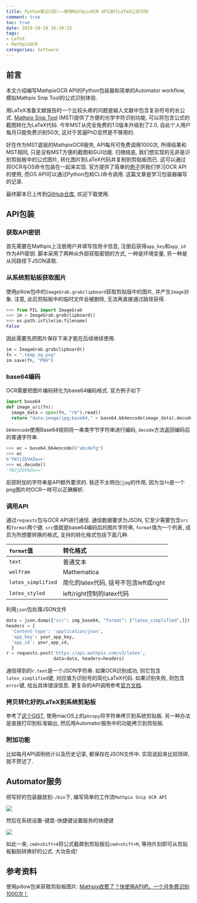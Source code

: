 ```yaml
---
title: Python笔记(四)——使用MathpixOCR API进行LaTeX公式识别
comment: true
toc: true
date: 2019-10-28 16:39:23
tags:
- LaTeX
- MathpixOCR
categories: Software
---
```


## 前言

本文介绍编写MathpixOCR API的Python包装器和简单的Automator workflow, 模拟Mathpix Snip Tool的公式识别体验.
<!--more-->

用LaTeX准备文献报告时一个比较头疼的问题是输入文献中包含复杂符号的长公式. [Mathpix Snip Tool](https://mathpix.com/) (MST)提供了方便的光学字符识别功能, 可以将包含公式的截图转化为LaTeX代码. 今年MST从完全免费的1.0版本升级到了2.0, 自此个人用户每月只能免费识别50次, 这对于苦逼PhD显然是不够用的.

好在作为MST底层的MathpixOCR服务, API每月可免费调用1000次, 所得结果和MST相同, 只是没有MST方便的截图和GUI功能. 归根结底, 我们想实现的无非是识别剪贴板中的公式图片, 转化图片到LaTeX代码并复制到剪贴板而已. 这可以通过将OCR与OS命令包装在一起来实现. 官方提供了简单的[例子](https://github.com/Mathpix/api-examples/tree/master/python)供我们学习OCR API的使用, 而OS API可以通过Python包和CLI命令调用. 这篇文章是学习包装器编写的记录.

最终脚本已上传到[GitHub仓库](https://github.com/minyez/mathpixocr_wrapper), 欢迎下载使用.

## API包装

### 获取API密钥

首先需要在Mathpix上注册用户并填写信用卡信息, 注册后获得`app_key`和`app_id`作为API密钥.
脚本采用了两种从外部获取密钥的方式, 一种是环境变量, 另一种是从同路径下JSON读取.

### 从系统剪贴板获取图片

使用pillow包中的`ImageGrab.grabclipboard`获取剪贴版中的图片, 并产生`Image`对象.
注意, 此后剪贴板中的临时文件会被删除, 无法再直接通过路径获得.

```python
>>> from PIL import ImageGrab
>>> im = ImageGrab.grabclipboard()
>>> os.path.isfile(im.filename)
False
```

因此需要先把图片保存下来才能在后续继续使用.

```python
im = ImageGrab.grabclipboard()
fn = ".temp_eq.png"
im.save(fn, "PNG")
```

### base64编码

OCR需要把图片编码转化为base64编码格式. 官方例子如下

```python
import base64
def image_uri(fn):
  image_data = open(fn, "rb").read()
  return "data:image/jpg;base64," + base64.b64encode(image_data).decode()
```

`b64encode`使用Base64规则将一串类字节字符串进行编码, `decode`方法返回编码后的普通字符串.

```python
>>> ec = base64.b64encode(b"abcdefg")
>>> ec
b'YWJjZGVmZw=='
>>> ec.decode()
'YWJjZGVmZw=='
```

前部附加的字符串是API额外要求的. 我还不太明白`jpg`的作用, 因为当`fn`是一个png图片时OCR一样可以正确解析.

### 调用API

通过`requests`包与OCR API进行通信. 通信数据要求为JSON, 它至少需要包含`src`和`format`两个键. `src`值就是base64编码后的图片字符串, `format`值为一个列表, 成员为所想要转换的格式, 支持的转化格式包括下面几种.

| `format`值         | 转化格式                               |
| :----------------- | :------------------------------------- |
| `text`             | 普通文本                               |
| `wolfram`          | Mathematica                            |
| `latex_simplified` | 简化的latex代码, 括号不包含left或right |
| `latex_styled`     | left/right控制的latex代码              |

利用`json`包处理JSON文件

```python
data = json.dump({"src": img_base64, "format": ["latex_simplified",]})
headers = {
  'Content-type': 'application/json',
  'app_key': your_app_key,
  'app_id': your_app_id,
  }
r = requests.post('https://api.mathpix.com/v3/latex',
                  data=data, headers=headers)
```

通信得到的`r.text`是一个JSON字符串. 如果OCR识别成功, 则它包含`latex_simplified`键, 对应值为识别号的简化LaTeX代码.
如果识别失败, 则包含`error`键, 给出具体错误信息. 更复杂的API调用参考[官方文档](https://docs.mathpix.com/).

### 拷贝转化好的LaTeX到系统剪贴板

参考了[这个GIST](https://gist.github.com/luqmaan/d8bc61e746207bb12f11), 使用macOS上的`pbcopy`将字符串拷贝到系统剪贴板.
另一种办法是直接打印到标准输出, 然后用Automator服务中的功能拷贝到剪贴板.

### 附加功能

比如每月API调用统计以及历史记录, 都保存在JSON文件中. 实现说起来比较琐碎, 就不赘述了.

## Automator服务

把写好的包装器放到`~/bin`下, 编写简单的工作流`Mathpix Snip OCR API`

![ ](automator_workflow.png)

然后在系统设置-键盘-快捷键设置服务的快捷键

![ ](shortcut.png)

如此一来, `cmd+shift+4`将公式截屏到剪贴板后`cmd+shift+M`, 等待片刻即可从剪贴板黏贴转换好的公式. 大功告成!

## 参考资料

使用pillow包来获取剪贴板图片: [Mathpix收费了？快使用API吧，一个月免费识别1000次！](https://zhuanlan.zhihu.com/p/83678942)
